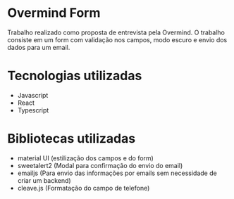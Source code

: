 # Overmind Form

Trabalho realizado como proposta de entrevista pela Overmind. O trabalho consiste em um form com validação nos campos, modo escuro e envio dos dados para um email. 

# Tecnologias utilizadas
- Javascript
- React
- Typescript

# Bibliotecas utilizadas
- material UI (estilização dos campos e do form)
- sweetalert2 (Modal para confirmação do envio do email)
- emailjs (Para envio das informações por emails sem necessidade de criar um backend)
- cleave.js (Formatação do campo de telefone)

